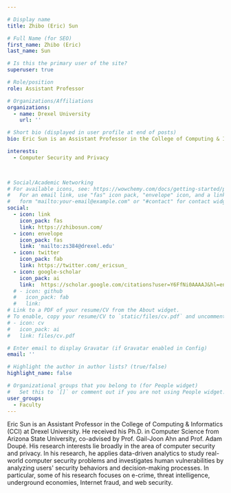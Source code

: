 ```yaml
---

# Display name
title: Zhibo (Eric) Sun

# Full Name (for SEO)
first_name: Zhibo (Eric)
last_name: Sun

# Is this the primary user of the site?
superuser: true

# Role/position
role: Assistant Professor 

# Organizations/Affiliations
organizations:
  - name: Drexel University
    url: ''

# Short bio (displayed in user profile at end of posts)
bio: Eric Sun is an Assistant Professor in the College of Computing & Informatics (CCI) at Drexel University. 

interests:
  - Computer Security and Privacy

  

# Social/Academic Networking
# For available icons, see: https://wowchemy.com/docs/getting-started/page-builder/#icons
#   For an email link, use "fas" icon pack, "envelope" icon, and a link in the
#   form "mailto:your-email@example.com" or "#contact" for contact widget.
social:
  - icon: link
    icon_pack: fas
    link: https://zhibosun.com/
  - icon: envelope
    icon_pack: fas
    link: 'mailto:zs384@drexel.edu'
  - icon: twitter
    icon_pack: fab
    link: https://twitter.com/_ericsun_
  - icon: google-scholar
    icon_pack: ai
    link:  https://scholar.google.com/citations?user=Y6FfNi0AAAAJ&hl=en
  # - icon: github
  #   icon_pack: fab
  #   link:  
# Link to a PDF of your resume/CV from the About widget.
# To enable, copy your resume/CV to `static/files/cv.pdf` and uncomment the lines below.
# - icon: cv
#   icon_pack: ai
#   link: files/cv.pdf

# Enter email to display Gravatar (if Gravatar enabled in Config)
email: ''

# Highlight the author in author lists? (true/false)
highlight_name: false

# Organizational groups that you belong to (for People widget)
#   Set this to `[]` or comment out if you are not using People widget.
user_groups:
  - Faculty
---
```


Eric Sun is an Assistant Professor in the College of Computing & Informatics (CCI) at Drexel University. 
 He received his Ph.D. in Computer Science from Arizona State University, co-advised by Prof. Gail-Joon Ahn and Prof. Adam Doupé.
His research interests lie broadly in the area of computer security and privacy. In his research, he applies data-driven analytics to study real-world computer security problems and investigates human vulnerabilities by analyzing users' security behaviors and decision-making processes. In particular, some of his research focuses on e-crime, threat intelligence, underground economies, Internet fraud, and web security.
